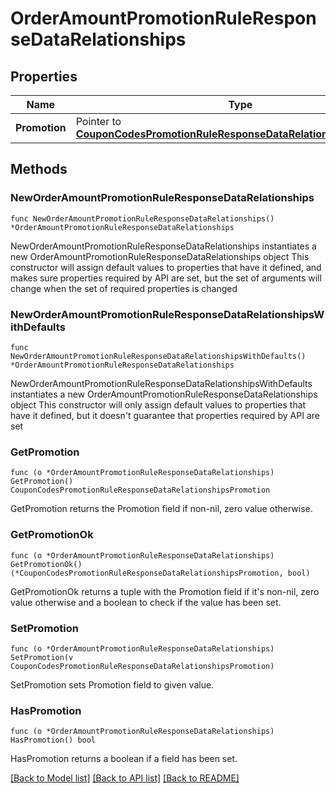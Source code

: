 # OrderAmountPromotionRuleResponseDataRelationships

## Properties

Name | Type | Description | Notes
------------ | ------------- | ------------- | -------------
**Promotion** | Pointer to [**CouponCodesPromotionRuleResponseDataRelationshipsPromotion**](CouponCodesPromotionRuleResponseDataRelationshipsPromotion.md) |  | [optional] 

## Methods

### NewOrderAmountPromotionRuleResponseDataRelationships

`func NewOrderAmountPromotionRuleResponseDataRelationships() *OrderAmountPromotionRuleResponseDataRelationships`

NewOrderAmountPromotionRuleResponseDataRelationships instantiates a new OrderAmountPromotionRuleResponseDataRelationships object
This constructor will assign default values to properties that have it defined,
and makes sure properties required by API are set, but the set of arguments
will change when the set of required properties is changed

### NewOrderAmountPromotionRuleResponseDataRelationshipsWithDefaults

`func NewOrderAmountPromotionRuleResponseDataRelationshipsWithDefaults() *OrderAmountPromotionRuleResponseDataRelationships`

NewOrderAmountPromotionRuleResponseDataRelationshipsWithDefaults instantiates a new OrderAmountPromotionRuleResponseDataRelationships object
This constructor will only assign default values to properties that have it defined,
but it doesn't guarantee that properties required by API are set

### GetPromotion

`func (o *OrderAmountPromotionRuleResponseDataRelationships) GetPromotion() CouponCodesPromotionRuleResponseDataRelationshipsPromotion`

GetPromotion returns the Promotion field if non-nil, zero value otherwise.

### GetPromotionOk

`func (o *OrderAmountPromotionRuleResponseDataRelationships) GetPromotionOk() (*CouponCodesPromotionRuleResponseDataRelationshipsPromotion, bool)`

GetPromotionOk returns a tuple with the Promotion field if it's non-nil, zero value otherwise
and a boolean to check if the value has been set.

### SetPromotion

`func (o *OrderAmountPromotionRuleResponseDataRelationships) SetPromotion(v CouponCodesPromotionRuleResponseDataRelationshipsPromotion)`

SetPromotion sets Promotion field to given value.

### HasPromotion

`func (o *OrderAmountPromotionRuleResponseDataRelationships) HasPromotion() bool`

HasPromotion returns a boolean if a field has been set.


[[Back to Model list]](../README.md#documentation-for-models) [[Back to API list]](../README.md#documentation-for-api-endpoints) [[Back to README]](../README.md)



